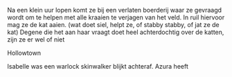 Na een klein uur lopen komt ze bij een verlaten boerderij waar ze gevraagd wordt om te helpen met alle kraaien te verjagen van het veld. In ruil hiervoor mag ze de kat aaien.  (wat doet siel, helpt ze, of stabby stabby, of jat ze de kat)  Degene die het aan haar vraagt doet heel achterdochtig over de katten, zijn ze er wel of niet

Hollowtown

Isabelle was een warlock skinwalker blijkt achteraf. Azura heeft 
